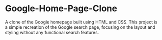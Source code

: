 # Google-Home-Page-Clone
A clone of the Google homepage built using HTML and CSS. This project is a simple recreation of the Google search page, focusing on the layout and styling without any functional search features.
